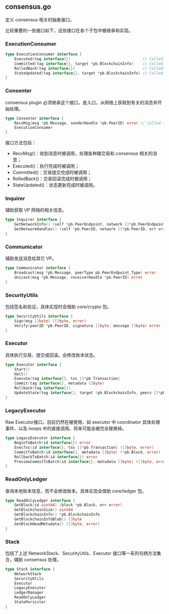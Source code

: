 ## consensus.go

定义 consensus 相关的抽象接口。

比较重要的一些接口如下，这些接口在各个子包中被继承和实现。

### ExecutionConsumer

```go
type ExecutionConsumer interface {
	Executed(tag interface{})                                // Called whenever Execute completes
	Committed(tag interface{}, target *pb.BlockchainInfo)    // Called whenever Commit completes
	RolledBack(tag interface{})                              // Called whenever a Rollback completes
	StateUpdated(tag interface{}, target *pb.BlockchainInfo) // Called when state transfer completes, if target is nil, this indicates a failure and a new target should be supplied
}
```

### Consenter

consensus plugin 必须继承这个接口，是入口，从网络上获取到有关的消息并开始处理。

```go
type Consenter interface {
	RecvMsg(msg *pb.Message, senderHandle *pb.PeerID) error // Called serially with incoming messages from gRPC
	ExecutionConsumer
}
```

接口方法包括：

* RecvMsg()：收到消息时被调用，处理各种跟交易和 consensus 相关的消息；
* Executed()：执行完成时被调用；
* Committed()：交易提交完成时被调用；
* RolledBack()：交易回滚完成时被调用；
* StateUpdated()：状态更新完成时被调用。


### Inquirer

辅助获取 VP 网络的相关信息。

```go
type Inquirer interface {
	GetNetworkInfo() (self *pb.PeerEndpoint, network []*pb.PeerEndpoint, err error)
	GetNetworkHandles() (self *pb.PeerID, network []*pb.PeerID, err error)
}
```

### Communicator

辅助发送消息给其它 VP。

```go
type Communicator interface {
	Broadcast(msg *pb.Message, peerType pb.PeerEndpoint_Type) error
	Unicast(msg *pb.Message, receiverHandle *pb.PeerID) error
}
```

### SecurityUtils

包括签名和验证，具体实现时会借助 core/crypto 包。

```go
type SecurityUtils interface {
	Sign(msg []byte) ([]byte, error)
	Verify(peerID *pb.PeerID, signature []byte, message []byte) error
}
```

### Executor

具体执行交易、提交或回滚。会修改账本状态。


```go
type Executor interface {
	Start()                                                                     // Bring up the resources needed to use this interface
	Halt()                                                                      // Tear down the resources needed to use this interface
	Execute(tag interface{}, txs []*pb.Transaction)                             // Executes a set of transactions, this may be called in succession
	Commit(tag interface{}, metadata []byte)                                    // Commits whatever transactions have been executed
	Rollback(tag interface{})                                                   // Rolls back whatever transactions have been executed
	UpdateState(tag interface{}, target *pb.BlockchainInfo, peers []*pb.PeerID) // Attempts to synchronize state to a particular target, implicitly calls rollback if needed
}
```

### LegacyExecutor

Raw Executor接口，目前仍然在被使用，如 executor 中 coordinator 具体处理事件、以及 noops 中的直接调用。将来可能会被完全替换掉。

```go
type LegacyExecutor interface {
	BeginTxBatch(id interface{}) error
	ExecTxs(id interface{}, txs []*pb.Transaction) ([]byte, error)
	CommitTxBatch(id interface{}, metadata []byte) (*pb.Block, error)
	RollbackTxBatch(id interface{}) error
	PreviewCommitTxBatch(id interface{}, metadata []byte) ([]byte, error)
}
```

### ReadOnlyLedger

查询本地账本信息，而不会修改账本。具体实现会借助 core/ledger 包。

```go
type ReadOnlyLedger interface {
	GetBlock(id uint64) (block *pb.Block, err error)
	GetBlockchainSize() uint64
	GetBlockchainInfo() *pb.BlockchainInfo
	GetBlockchainInfoBlob() []byte
	GetBlockHeadMetadata() ([]byte, error)
}
```

### Stack

包括了上述 NetworkStack、SecurityUtils、Executor 接口等一系列句柄方法集合，辅助 consensus 处理。

```go
type Stack interface {
	NetworkStack
	SecurityUtils
	Executor
	LegacyExecutor
	LedgerManager
	ReadOnlyLedger
	StatePersistor
}
```